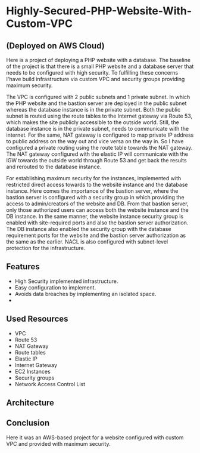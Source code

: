 # Highly-Secured-PHP-Website-With-Custom-VPC

## (Deployed on AWS Cloud)
Here is a project of deploying a PHP website with a database. The baseline of the project is that there is a small PHP website and a database server that needs to be configured with high security. To fulfilling these concerns I'have build infrastructure via custom VPC and security groups providing maximum security.

The VPC is configured with 2 public subnets and 1 private subnet. In which the PHP website and the bastion server are deployed in the public subnet whereas the database instance is in the private subnet. Both the public subnet is routed using the route tables to the Internet gateway via Route 53, which makes the site publicly accessible to the outside world. Still, the database instance is in the private subnet, needs to communicate with the internet. For the same, NAT gateway is configured to map private IP address to public address on the way out and vice versa on the way in. So I have configured a private routing using the route table towards the NAT gateway. The NAT gateway configured with the elastic IP will communicate with the IGW towards the outside world through Route 53 and get back the results and rerouted to the database instance.

For establishing maximum security for the instances, implemented with restricted direct access towards to the website instance and the database instance. Here comes the importance of the bastion server, where the bastion server is configured with a security group in which providing the access to admin/creators of the website and DB. From that bastion server, only those authorized users can access both the website instance and the DB instance. In the same manner, the website instance security group is enabled with site-required ports and also the bastion server authorization. The DB instance also enabled the security group with the database requirement ports for the website and the bastion server authorization as the same as the earlier. NACL is also configured with subnet-level protection for the infrastructure.

## Features

- High Security implemented infrastructure.
- Easy configuration to implement.
- Avoids data breaches by implementing an isolated space.
- 

## Used Resources

- VPC
- Route 53
- NAT Gateway
- Route tables
- Elastic IP
- Internet Gateway
- EC2 Instances
- Security groups
- Network Access Control List




## Architecture




## Conclusion
Here it was an AWS-based project for a website configured with custom VPC and provided with maximum security.
